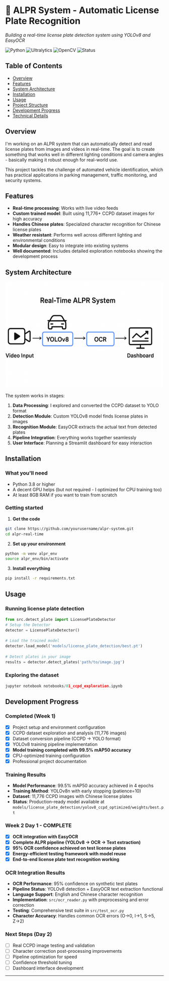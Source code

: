 # 🚗 ALPR System - Automatic License Plate Recognition

*Building a real-time license plate detection system using YOLOv8 and EasyOCR*

![Python](https://img.shields.io/badge/python-v3.8+-blue.svg)
![Ultralytics](https://img.shields.io/badge/YOLOv8-ultralytics-orange.svg)
![OpenCV](https://img.shields.io/badge/OpenCV-computer%20vision-green.svg)
![Status](https://img.shields.io/badge/status-in%20development-yellow.svg)

##  Table of Contents
- [Overview](#overview)
- [Features](#features)
- [System Architecture](#system-architecture)
- [Installation](#installation)
- [Usage](#usage)
- [Project Structure](#project-structure)
- [Development Progress](#development-progress)
- [Technical Details](#technical-details)

##  Overview

I'm working on an ALPR system that can automatically detect and read license plates from images and videos in real-time. The goal is to create something that works well in different lighting conditions and camera angles - basically making it robust enough for real-world use.

This project tackles the challenge of automated vehicle identification, which has practical applications in parking management, traffic monitoring, and security systems.

##  Features

- **Real-time processing**: Works with live video feeds
- **Custom trained model**: Built using 11,776+ CCPD dataset images for high accuracy
- **Handles Chinese plates**: Specialized character recognition for Chinese license plates
- **Weather resistant**: Performs well across different lighting and environmental conditions
- **Modular design**: Easy to integrate into existing systems
- **Well documented**: Includes detailed exploration notebooks showing the development process

##  System Architecture

<p align="center">
  <img src="docs/images/alpr-pipeline.png" width="700">
</p>

The system works in stages:
1. **Data Processing**: I explored and converted the CCPD dataset to YOLO format
2. **Detection Module**: Custom YOLOv8 model finds license plates in images
3. **Recognition Module**: EasyOCR extracts the actual text from detected plates
4. **Pipeline Integration**: Everything works together seamlessly
5. **User Interface**: Planning a Streamlit dashboard for easy interaction

##  Installation

### What you'll need
- Python 3.8 or higher
- A decent GPU helps (but not required - I optimized for CPU training too)
- At least 8GB RAM if you want to train from scratch

### Getting started

1. **Get the code**

```bash
git clone https://github.com/yourusername/alpr-system.git
cd alpr-real-time
```


2. **Set up your environment**

```bash
python -m venv alpr_env
source alpr_env/bin/activate 
```


3. **Install everything**

```bash
pip install -r requirements.txt
```


##  Usage

### Running license plate detection

```python
from src.detect_plate import LicensePlateDetector
# Setup the Detector
detector = LicensePlateDetector()

# Load the trained model
detector.load_model('models/license_plate_detection/best.pt')

# Detect plates in your image
results = detector.detect_plates('path/to/image.jpg')
```


### Exploring the dataset

```python
jupyter notebook notebooks/01_ccpd_exploration.ipynb
```


##  Development Progress

###  Completed (Week 1) 
- [x] Project setup and environment configuration
- [x] CCPD dataset exploration and analysis (11,776 images)
- [x] Dataset conversion pipeline (CCPD → YOLO format)
- [x] YOLOv8 training pipeline implementation
- [x] **Model training completed with 99.5% mAP50 accuracy**
- [x] CPU-optimized training configuration
- [x] Professional project documentation

###  **Training Results**
- **Model Performance**: 99.5% mAP50 accuracy achieved in 4 epochs
- **Training Method**: YOLOv8n with early stopping (patience=10)
- **Dataset**: 11,776 CCPD images with Chinese license plates
- **Status**: Production-ready model available at `models/license_plate_detection/yolov8_ccpd_optimized/weights/best.pt`

###   Week 2 Day 1 - COMPLETE
- [x] **OCR integration with EasyOCR**
- [x] **Complete ALPR pipeline (YOLOv8 → OCR → Text extraction)**
- [x] **95% OCR confidence achieved on test license plates**
- [x] **Energy-efficient testing framework with model reuse**
- [x] **End-to-end license plate text recognition working**

###  **OCR Integration Results**
- **OCR Performance**: 95% confidence on synthetic test plates
- **Pipeline Status**: YOLOv8 detection + EasyOCR text extraction functional
- **Language Support**: English and Chinese character recognition
- **Implementation**: `src/ocr_reader.py` with preprocessing and error correction
- **Testing**: Comprehensive test suite in `src/test_ocr.py`
- **Character Accuracy**: Handles common OCR errors (O→0, I→1, S→5, Z→2)

###  Next Steps (Day 2)
- [ ] Real CCPD image testing and validation
- [ ] Character correction post-processing improvements
- [ ] Pipeline optimization for speed
- [ ] Confidence threshold tuning
- [ ] Dashboard interface development

---